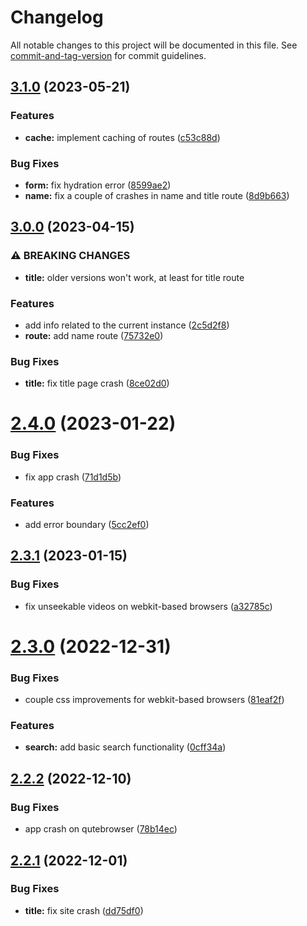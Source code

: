 # Changelog

All notable changes to this project will be documented in this file. See [commit-and-tag-version](https://github.com/absolute-version/commit-and-tag-version) for commit guidelines.

## [3.1.0](https://github.com/zyachel/libremdb/compare/v3.0.0...v3.1.0) (2023-05-21)


### Features

* **cache:** implement caching of routes ([c53c88d](https://github.com/zyachel/libremdb/commit/c53c88db9bf98258547e2ca512f864800821cb1f))


### Bug Fixes

* **form:** fix hydration error ([8599ae2](https://github.com/zyachel/libremdb/commit/8599ae2c5ac11f2818f56c9f7de7666a38b4386c))
* **name:** fix a couple of crashes in name and title route ([8d9b663](https://github.com/zyachel/libremdb/commit/8d9b6630a576b7e8331eb5431cd90d02733b4917))

## [3.0.0](https://github.com/zyachel/libremdb/compare/v2.4.0...v3.0.0) (2023-04-15)


### ⚠ BREAKING CHANGES

* **title:** older versions won't work, at least for title route

### Features

* add info related to the current instance ([2c5d2f8](https://github.com/zyachel/libremdb/commit/2c5d2f86e46a52223f07d573b152bad5174ee2d9))
* **route:** add name route ([75732e0](https://github.com/zyachel/libremdb/commit/75732e00869f9777e87e767a48648996345f02f7))


### Bug Fixes

* **title:** fix title page crash ([8ce02d0](https://github.com/zyachel/libremdb/commit/8ce02d02364c8e1f03a8b16594bc20ee6766a8c6))

# [2.4.0](https://github.com/zyachel/libremdb/compare/v2.3.1...v2.4.0) (2023-01-22)


### Bug Fixes

* fix app crash ([71d1d5b](https://github.com/zyachel/libremdb/commit/71d1d5b34e2866729ae0c96c59ea51e8d1a3dcca))


### Features

* add error boundary ([5cc2ef0](https://github.com/zyachel/libremdb/commit/5cc2ef02cec0b31c5d449e189a054fbef5801f60))



## [2.3.1](https://github.com/zyachel/libremdb/compare/v2.3.0...v2.3.1) (2023-01-15)


### Bug Fixes

* fix unseekable videos on webkit-based browsers ([a32785c](https://github.com/zyachel/libremdb/commit/a32785ce00b638e9079f0924fd9b00f98c077348))



# [2.3.0](https://github.com/zyachel/libremdb/compare/v2.2.2...v2.3.0) (2022-12-31)


### Bug Fixes

* couple css improvements for webkit-based browsers ([81eaf2f](https://github.com/zyachel/libremdb/commit/81eaf2fd5e5980c0c4d59a8805cf541fa8fe51f9))


### Features

* **search:** add basic search functionality ([0cff34a](https://github.com/zyachel/libremdb/commit/0cff34a766b09ba17be2a89f6290889dbf225436))



## [2.2.2](https://github.com/zyachel/libremdb/compare/v2.2.1...v2.2.2) (2022-12-10)


### Bug Fixes

* app crash on qutebrowser ([78b14ec](https://github.com/zyachel/libremdb/commit/78b14ec07955d29403b8b5ae0d449f38eea2bbc5))



## [2.2.1](https://github.com/zyachel/libremdb/compare/v2.2.0...v2.2.1) (2022-12-01)


### Bug Fixes

* **title:** fix site crash ([dd75df0](https://github.com/zyachel/libremdb/commit/dd75df01eb7c03d8945a8bd20ed231a66bd88b8f))
